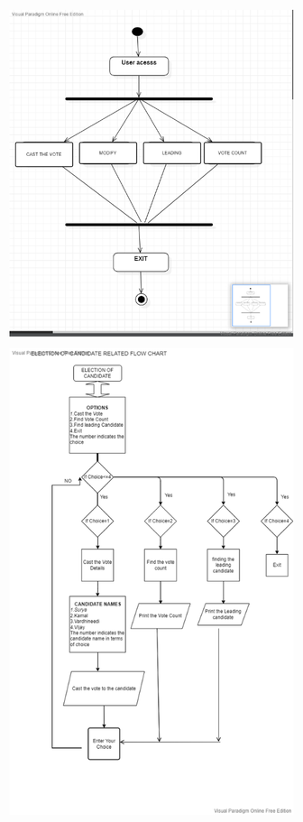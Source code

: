 <br>
<img src="https://github.com/Vardhineedi/M1_Electionof-candidate_2022/blob/main/Miniproject_C/2_Architecture/Behaviourdiagrams/Activity%20(1).png" />
</br>

<br>
<img src="https://github.com/Vardhineedi/M1_Electionof-candidate_2022/blob/main/Miniproject_C/2_Architecture/Behaviourdiagrams/flowchar.png" />
</br>
